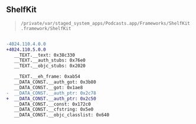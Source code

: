 ## ShelfKit

> `/private/var/staged_system_apps/Podcasts.app/Frameworks/ShelfKit.framework/ShelfKit`

```diff

-4024.110.4.0.0
+4024.110.5.0.0
   __TEXT.__text: 0x38c330
   __TEXT.__auth_stubs: 0x76e0
   __TEXT.__objc_stubs: 0x2020

   __TEXT.__eh_frame: 0xab54
   __DATA_CONST.__auth_got: 0x3b80
   __DATA_CONST.__got: 0x1ae8
-  __DATA_CONST.__auth_ptr: 0x2c78
+  __DATA_CONST.__auth_ptr: 0x2c50
   __DATA_CONST.__const: 0x172c0
   __DATA_CONST.__cfstring: 0x5e0
   __DATA_CONST.__objc_classlist: 0x640

```

